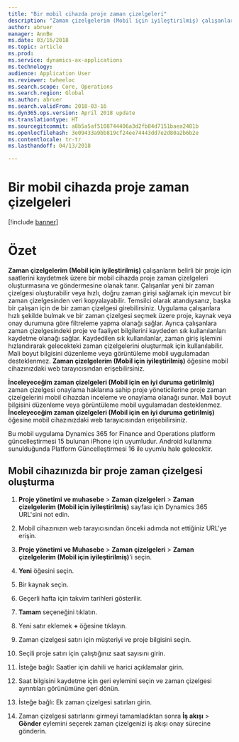 ```yaml
---
title: "Bir mobil cihazda proje zaman çizelgeleri"
description: "Zaman çizelgelerim (Mobil için iyileştirilmiş) çalışanların belirli bir proje için saatlerini kaydetmek üzere bir mobil cihazda proje zaman çizelgeleri oluşturmasına ve göndermesine olanak tanır."
author: abruer
manager: AnnBe
ms.date: 03/16/2018
ms.topic: article
ms.prod: 
ms.service: dynamics-ax-applications
ms.technology: 
audience: Application User
ms.reviewer: twheeloc
ms.search.scope: Core, Operations
ms.search.region: Global
ms.author: abruer
ms.search.validFrom: 2018-03-16
ms.dyn365.ops.version: April 2018 update
ms.translationtype: HT
ms.sourcegitcommit: a8b5a5af5108744406a3d2fb84d7151baea2481b
ms.openlocfilehash: 3e09433a9bb819cf24ee74443dd7e2d80a2b6b2e
ms.contentlocale: tr-tr
ms.lasthandoff: 04/13/2018

---
```


# <a name="project-timesheets-on-a-mobile-device"></a>Bir mobil cihazda proje zaman çizelgeleri

[!include [banner](../includes/banner.md)]

# <a name="overview"></a>Özet

**Zaman çizelgelerim (Mobil için iyileştirilmiş)** çalışanların belirli bir proje için saatlerini kaydetmek üzere bir mobil cihazda proje zaman çizelgeleri oluşturmasına ve göndermesine olanak tanır. Çalışanlar yeni bir zaman çizelgesi oluşturabilir veya hızlı, doğru zaman girişi sağlamak için mevcut bir zaman çizelgesinden veri kopyalayabilir. Temsilci olarak atandıysanız, başka bir çalışan için de bir zaman çizelgesi girebilirsiniz. Uygulama çalışanlara hızlı şekilde bulmak ve bir zaman çizelgesi seçmek üzere proje, kaynak veya onay durumuna göre filtreleme yapma olanağı sağlar. Ayrıca çalışanlara zaman çizelgesindeki proje ve faaliyet bilgilerini kaydeden sık kullanılanları kaydetme olanağı sağlar. Kaydedilen sık kullanılanlar, zaman giriş işlemini hızlandırarak gelecekteki zaman çizelgelerini oluşturmak için kullanılabilir. Mali boyut bilgisini düzenleme veya görüntüleme mobil uygulamadan desteklenmez. **Zaman çizelgelerim (Mobil için iyileştirilmiş)** öğesine mobil cihazınızdaki web tarayıcısından erişebilirsiniz.

**İnceleyeceğim zaman çizelgeleri (Mobil için en iyi duruma getirilmiş)** zaman çizelgesi onaylama haklarına sahip proje yöneticilerine proje zaman çizelgelerini mobil cihazdan inceleme ve onaylama olanağı sunar. Mali boyut bilgisini düzenleme veya görüntüleme mobil uygulamadan desteklenmez. **İnceleyeceğim zaman çizelgeleri (Mobil için en iyi duruma getirilmiş)** öğesine mobil cihazınızdaki web tarayıcısından erişebilirsiniz.

Bu mobil uygulama Dynamics 365 for Finance and Operations platform güncelleştirmesi 15 bulunan iPhone için uyumludur.
Android kullanıma sunulduğunda Platform Güncelleştirmesi 16 ile uyumlu hale gelecektir.

<a name="create-a-project-timesheet-on-your-mobile-device"></a>Mobil cihazınızda bir proje zaman çizelgesi oluşturma
------------------------------------------------

1.  **Proje yönetimi ve muhasebe** \> **Zaman çizelgeleri** \> **Zaman çizelgelerim (Mobil için iyileştirilmiş)** sayfası için Dynamics 365 URL'sini not edin.

2.  Mobil cihazınızın web tarayıcısından önceki adımda not ettiğiniz URL'ye erişin.
 
3.  **Proje yönetimi ve Muhasebe** \> **Zaman çizelgeleri** \> **Zaman çizelgelerim (Mobil için iyileştirilmiş)**'i seçin.

4.  **Yeni** öğesini seçin.

5.  Bir kaynak seçin.

6.  Geçerli hafta için takvim tarihleri gösterilir.

7.  **Tamam** seçeneğini tıklatın.

8.  Yeni satır eklemek **+** öğesine tıklayın.

9.  Zaman çizelgesi satırı için müşteriyi ve proje bilgisini seçin.

10. Seçili proje satırı için çalıştığınız saat sayısını girin.

11. İsteğe bağlı: Saatler için dahili ve harici açıklamalar girin.

12. Saat bilgisini kaydetme için geri eylemini seçin ve zaman çizelgesi ayrıntıları görünümüne geri dönün.

13. İsteğe bağlı: Ek zaman çizelgesi satırları girin.

14. Zaman çizelgesi satırlarını girmeyi tamamladıktan sonra **İş akışı** \> **Gönder** eylemini seçerek zaman çizelgenizi iş akışı onay sürecine gönderin.

